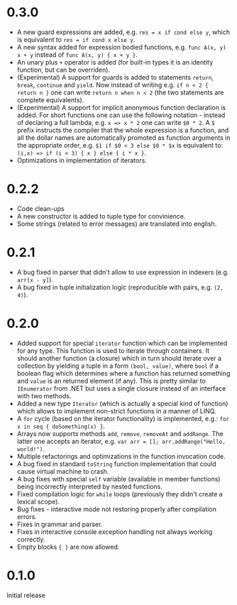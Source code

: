 # 0.3.0
 * A new guard expressions are added, e.g.
    `res = x if cond else y`, which is equivalent to 
    `res = if cond x else y`.
 * A new syntax added for expression bodied functions, e.g.
    `func A(x, y) x + y` instead of `func A(x, y) { x + y }`.
 * An unary plus `+` operator is added (for built-in types it
    is an identity function, but can be overriden).
 * (Experimental) A support for guards is added to statements
    `return`, `break`, `continue` and `yield`. Now instead of
    writing e.g. `if n < 2 { return n }` one can write
    `return n when n < 2` (the two statements are complete
    equivalents).
 * (Experimental) A support for implicit anonymous function
    declaration is added. For short functions one can use the
    following notation - instead of declaring a full lambda,
    e.g. `x => x * 2` one can write `$0 * 2`. A `$` prefix
    instructs the compiler that the whole expression is a
    function, and all the dollar names are automatically
    promoted as function arguments in the appropriate order,
    e.g. `$1 if $0 < 3 else $0 * $x` is equivalent to:
    `(i,x) => if (i < 3) { x } else { i * x }`.
 * Optimizations in implementation of iterators.

# 0.2.2
 * Code clean-ups
 * A new constructor is added to tuple type for convinience.
 * Some strings (related to error messages) are translated
    into english.

# 0.2.1
 * A bug fixed in parser that didn't allow to use expression
    in indexers (e.g. `arr[x - y]`).
 * A bug fixed in tuple initialization logic (reproducible
    with pairs, e.g. `(2, 4)`).

# 0.2.0
 * Added support for special `iterator` function which can be
    implemented for any type. This function is used to iterate
    through containers. It should another function (a closure)
    which in turn should iterate over a collection by yielding
    a tuple in a form `(bool, value)`, where `bool` if a
    boolean flag which determines where a function has
    returned something and `value` is an returned element 
    (if any). This is pretty similar to `IEnumerator` from
    .NET but uses a single closure instead of an interface
    with two methods.
 * Added a new type `Iterator` (which is actually a special
    kind of function) which allows to implement non-strict
    functions in a manner of LINQ.
 * A `for` cycle (based on the iterator functionality) is
    implemented, e.g.: `for x in seq { doSomething(x) }`.
 * Arrays now supports methods `add`, `remove`, `removeAt`
    and `addRange`. The latter one accepts an iterator, e.g.
    `var arr = []; arr.addRange("Hello, world!")`.
 * Multiple refactorings and optimizations in the function
    invocation code.
 * A bug fixed in standard `toString` function implementation
    that could cause virtual machine to crash.
 * A bug fixes with special `self` variable (available in
    member functions) being incorrectly interpreted by
    nested functions.
 * Fixed compilation logic for `while` loops (previously they
    didn't create a lexical scope).
 * Bug fixes - interactive mode not restoring properly after
    compilation errors.
 * Fixes in grammar and parser.
 * Fixes in interactive console exception handling not always 
    working correctly.
 * Empty blocks `{ }` are now allowed.

# 0.1.0
Initial release